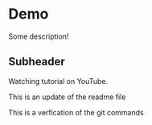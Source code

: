# Demo 

Some description!

## Subheader

Watching tutorial on YouTube.


This is an update of the readme file

This is a verfication of the git commands